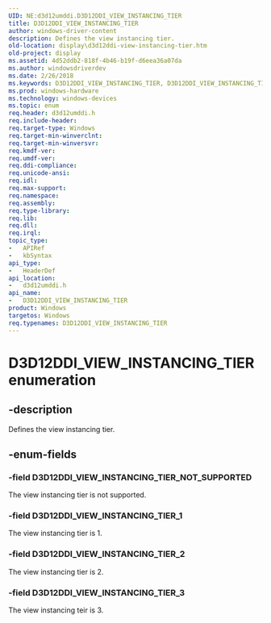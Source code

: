 ```yaml
---
UID: NE:d3d12umddi.D3D12DDI_VIEW_INSTANCING_TIER
title: D3D12DDI_VIEW_INSTANCING_TIER
author: windows-driver-content
description: Defines the view instancing tier.
old-location: display\d3d12ddi-view-instancing-tier.htm
old-project: display
ms.assetid: 4d52ddb2-818f-4b46-b19f-d6eea36a07da
ms.author: windowsdriverdev
ms.date: 2/26/2018
ms.keywords: D3D12DDI_VIEW_INSTANCING_TIER, D3D12DDI_VIEW_INSTANCING_TIER enumeration [Display Devices], D3D12DDI_VIEW_INSTANCING_TIER_1, D3D12DDI_VIEW_INSTANCING_TIER_2, D3D12DDI_VIEW_INSTANCING_TIER_3, D3D12DDI_VIEW_INSTANCING_TIER_NOT_SUPPORTED, d3d12umddi/D3D12DDI_VIEW_INSTANCING_TIER, d3d12umddi/D3D12DDI_VIEW_INSTANCING_TIER_1, d3d12umddi/D3D12DDI_VIEW_INSTANCING_TIER_2, d3d12umddi/D3D12DDI_VIEW_INSTANCING_TIER_3, d3d12umddi/D3D12DDI_VIEW_INSTANCING_TIER_NOT_SUPPORTED, display.d3d12ddi-view-instancing-tier
ms.prod: windows-hardware
ms.technology: windows-devices
ms.topic: enum
req.header: d3d12umddi.h
req.include-header: 
req.target-type: Windows
req.target-min-winverclnt: 
req.target-min-winversvr: 
req.kmdf-ver: 
req.umdf-ver: 
req.ddi-compliance: 
req.unicode-ansi: 
req.idl: 
req.max-support: 
req.namespace: 
req.assembly: 
req.type-library: 
req.lib: 
req.dll: 
req.irql: 
topic_type:
-	APIRef
-	kbSyntax
api_type:
-	HeaderDef
api_location:
-	d3d12umddi.h
api_name:
-	D3D12DDI_VIEW_INSTANCING_TIER
product: Windows
targetos: Windows
req.typenames: D3D12DDI_VIEW_INSTANCING_TIER
---
```


# D3D12DDI_VIEW_INSTANCING_TIER enumeration


## -description


Defines the view instancing tier.


## -enum-fields




### -field D3D12DDI_VIEW_INSTANCING_TIER_NOT_SUPPORTED

The view instancing tier is not supported.


### -field D3D12DDI_VIEW_INSTANCING_TIER_1

The view instancing tier is 1.


### -field D3D12DDI_VIEW_INSTANCING_TIER_2

The view instancing tier is 2.


### -field D3D12DDI_VIEW_INSTANCING_TIER_3

The view instancing teir is 3.

